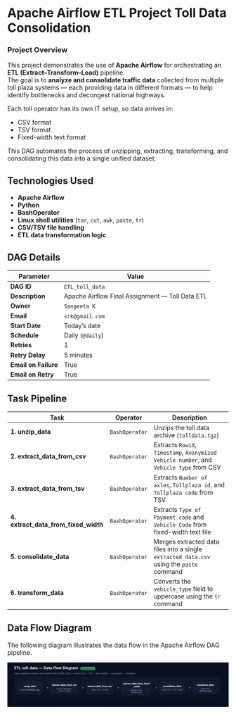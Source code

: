 # Apache Airflow ETL Project Toll Data Consolidation

### Project Overview
This project demonstrates the use of **Apache Airflow** for orchestrating an **ETL (Extract–Transform–Load)** pipeline.  
The goal is to **analyze and consolidate traffic data** collected from multiple toll plaza systems — each providing data in different formats — to help identify bottlenecks and decongest national highways.

Each toll operator has its own IT setup, so data arrives in:
- CSV format
- TSV format
- Fixed-width text format  

This DAG automates the process of unzipping, extracting, transforming, and consolidating this data into a single unified dataset.

## Technologies Used
- **Apache Airflow**
- **Python**
- **BashOperator**
- **Linux shell utilities** (`tar`, `cut`, `awk`, `paste`, `tr`)
- **CSV/TSV file handling**
- **ETL data transformation logic**
  
## DAG Details

| Parameter | Value |
|------------|--------|
| **DAG ID** | `ETL_toll_data` |
| **Description** | Apache Airflow Final Assignment — Toll Data ETL |
| **Owner** | `Sangeeta K` |
| **Email** | `srk@gmail.com` |
| **Start Date** | Today’s date |
| **Schedule** | Daily (`@daily`) |
| **Retries** | 1 |
| **Retry Delay** | 5 minutes |
| **Email on Failure** | True |
| **Email on Retry** | True |


## Task Pipeline


| Task | Operator | Description |
|------|-----------|-------------|
| **1. unzip_data** | `BashOperator` | Unzips the toll data archive (`tolldata.tgz`) |
| **2. extract_data_from_csv** | `BashOperator` | Extracts `Rowid`, `Timestamp`, `Anonymized Vehicle number`, and `Vehicle type` from CSV |
| **3. extract_data_from_tsv** | `BashOperator` | Extracts `Number of axles`, `Tollplaza id`, and `Tollplaza code` from TSV |
| **4. extract_data_from_fixed_width** | `BashOperator` | Extracts `Type of Payment code` and `Vehicle Code` from fixed-width text file |
| **5. consolidate_data** | `BashOperator` | Merges extracted data files into a single `extracted_data.csv` using the `paste` command |
| **6. transform_data** | `BashOperator` | Converts the `vehicle_type` field to uppercase using the `tr` command |

##  Data Flow Diagram

The following diagram illustrates the data flow in the Apache Airflow DAG pipeline.

![ETL Data Flow Diagram](docs/ETL_dag_Flow.jpg)
